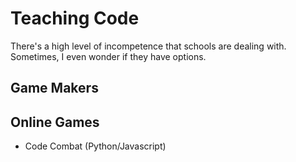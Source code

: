 # Teaching Code

There's a high level of incompetence that schools are dealing with. Sometimes, I even wonder if they have options.



## Game Makers

## Online Games

* Code Combat (Python/Javascript)
